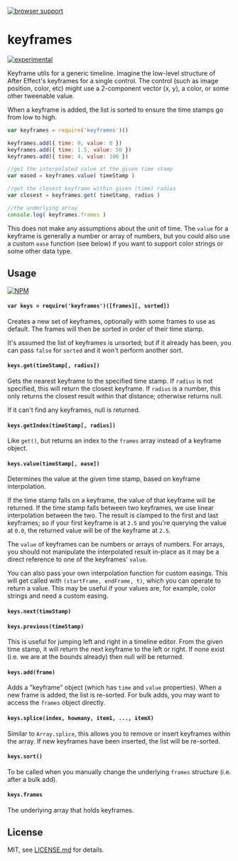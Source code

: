 [![browser support](https://ci.testling.com/mattdesl/keyframes.png)](https://ci.testling.com/mattdesl/keyframes)

# keyframes

[![experimental](http://badges.github.io/stability-badges/dist/experimental.svg)](http://github.com/badges/stability-badges)

Keyframe utils for a generic timeline. Imagine the low-level structure of After Effect's keyframes for a single control. The control (such as image position, color, etc) might use a 2-component vector (x, y), a color, or some other tweenable value. 

When a keyframe is added, the list is sorted to ensure the time stamps go from low to high. 

```js
var keyframes = require('keyframes')()

keyframes.add({ time: 0, value: 0 })
keyframes.add({ time: 1.5, value: 50 })
keyframes.add({ time: 4, value: 100 })

//get the interpolated value at the given time stamp
var eased = keyframes.value( timeStamp ) 

//get the closest keyframe within given (time) radius
var closest = keyframes.get( timeStamp, radius )

//the underlying array
console.log( keyframes.frames )
```

This does not make any assumptions about the unit of time. The `value` for a keyframe is generally a number or array of numbers, but you could also use a custom `ease` function (see below) if you want to support color strings or some other data type. 

## Usage

[![NPM](https://nodei.co/npm/keyframes.png)](https://nodei.co/npm/keyframes/)

#### `var keys = require('keyframes')([frames][, sorted])`

Creates a new set of keyframes, optionally with some frames to use as default. The frames will then be sorted in order of their time stamp. 

It's assumed the list of keyframes is unsorted; but if it already has been, you can pass `false` for `sorted` and it won't perform another sort.

#### `keys.get(timeStamp[, radius])`

Gets the nearest keyframe to the specified time stamp. If `radius` is not specified, this will return the closest keyframe. If `radius` is a number, this only returns the closest result within that distance; otherwise returns null.

If it can't find any keyframes, null is returned.

#### `keys.getIndex(timeStamp[, radius])`

Like `get()`, but returns an index to the `frames` array instead of a keyframe object.

#### `keys.value(timeStamp[, ease])`

Determines the value at the given time stamp, based on keyframe interpolation.

If the time stamp falls on a keyframe, the value of that keyframe will be returned. If the time stamp falls between two keyframes, we use linear interpolation between the two. The result is clamped to the first and last keyframes; so if your first keyframe is at `2.5` and you're querying the value at `0.0`, the returned value will be of the keyframe at `2.5`. 

The `value` of keyframes can be numbers or arrays of numbers. For arrays, you should not manipulate the interpolated result in-place as it may be a direct reference to one of the keyframes' `value`.

You can also pass your own interpolation function for custom easings. This will get called with `(startFrame, endFrame, t)`, which you can operate to return a value. This may be useful if your values are, for example, color strings and need a custom easing. 

#### `keys.next(timeStamp)` 
#### `keys.previous(timeStamp)`

This is useful for jumping left and right in a timeline editor. From the given time stamp, it will return the next keyframe to the left or right. If none exist (i.e. we are at the bounds already) then null will be returned.

#### `keys.add(frame)`

Adds a "keyframe" object (which has `time` and `value` properties). When a new frame is added, the list is re-sorted. For bulk adds, you may want to access the `frames` object directly.

#### `keys.splice(index, howmany, item1, ..., itemX)`

Similar to `Array.splice`, this allows you to remove or insert keyframes within the array. If new keyframes have been inserted, the list will be re-sorted. 

#### `keys.sort()`

To be called when you manually change the underlying `frames` structure (i.e. after a bulk add).

#### `keys.frames`

The underlying array that holds keyframes.

## License

MIT, see [LICENSE.md](http://github.com/mattdesl/keyframes/blob/master/LICENSE.md) for details.
